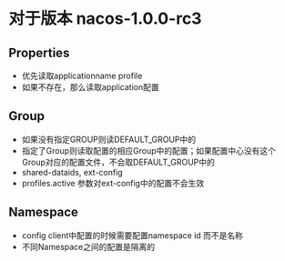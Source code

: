 
# 对于版本 nacos-1.0.0-rc3

## Properties
- 优先读取applicationname profile
- 如果不存在，那么读取application配置

## Group
- 如果没有指定GROUP则读DEFAULT_GROUP中的
- 指定了Group则读取配置的相应Group中的配置；如果配置中心没有这个Group对应的配置文件，不会取DEFAULT_GROUP中的
- shared-dataids, ext-config
- profiles.active 参数对ext-config中的配置不会生效

## Namespace
- config client中配置的时候需要配置namespace id 而不是名称
- 不同Namespace之间的配置是隔离的